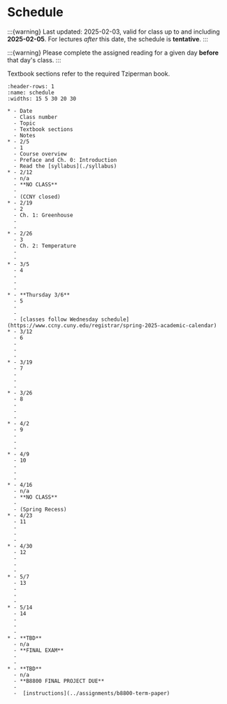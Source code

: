 # Schedule

:::{warning} 
Last updated: 2025-02-03, valid for class up to and including **2025-02-05**.  For lectures *after* this date, the schedule is **tentative**. 
:::

:::{warning}
Please complete the assigned reading for a given day **before** that day's class.
:::

Textbook sections refer to the required Tziperman book.


```{list-table}
:header-rows: 1
:name: schedule
:widths: 15 5 30 20 30

* - Date
  - Class number
  - Topic
  - Textbook sections
  - Notes
* - 2/5
  - 1
  - Course overview
  - Preface and Ch. 0: Introduction
  - Read the [syllabus](./syllabus)
* - 2/12
  - n/a
  - **NO CLASS**
  - 
  - (CCNY closed)
* - 2/19
  - 2
  - Ch. 1: Greenhouse
  -
  - 
* - 2/26
  - 3
  - Ch. 2: Temperature
  - 
  - 
* - 3/5
  - 4
  - 
  - 
  - 
* - **Thursday 3/6**
  - 5
  - 
  - 
  - [classes follow Wednesday schedule](https://www.ccny.cuny.edu/registrar/spring-2025-academic-calendar)
* - 3/12
  - 6
  - 
  - 
  - 
* - 3/19
  - 7
  - 
  - 
  -
* - 3/26
  - 8
  - 
  -
  - 
* - 4/2
  - 9
  - 
  - 
  - 
* - 4/9
  - 10
  - 
  - 
  - 
* - 4/16
  - n/a
  - **NO CLASS**
  - 
  - (Spring Recess)
* - 4/23
  - 11
  - 
  - 
  - 
* - 4/30
  - 12
  - 
  - 
  - 
* - 5/7
  - 13
  - 
  - 
  -
* - 5/14
  - 14
  - 
  - 
  -
* - **TBD**
  - n/a
  - **FINAL EXAM**
  -
  - 
* - **TBD**
  - n/a
  - **B8800 FINAL PROJECT DUE**
  -
  -  [instructions](../assignments/b8800-term-paper)

```
